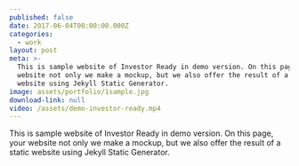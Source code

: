 ```yaml
---
published: false
date: 2017-06-04T00:00:00.000Z
categories:
  - work
layout: post
meta: >-
  This is sample website of Investor Ready in demo version. On this page, your
  website not only we make a mockup, but we also offer the result of a static
  website using Jekyll Static Generator.
image: assets/portfolio/1sample.jpg
download-link: null
video: /assets/demo-investor-ready.mp4
---
```

This is sample website of Investor Ready in demo version. On this page, your website not only we make a mockup, but we also offer the result of a static website using Jekyll Static Generator.
